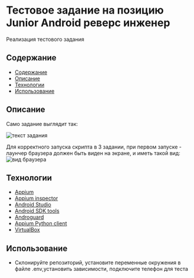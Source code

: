 # Тестовое задание на позицию  Junior Android реверс инженер
Реализация тестового задания

## Содержание
  - [Содержание](#содержание)
  - [Описание](#описание)
  - [Технологии](#технологии)
  - [Использование](#использование)

## Описание
Само задание выглядит так:

![текст задания](https://i.ibb.co/tX3GyS8/2023-08-13-071147.png)

Для корректного запуска скрипта в 3 задании, при первом запуске - лаунчер браузера должен быть виден на экране, и иметь такой вид:
![вид браузера](https://i.ibb.co/Kjsbh7y/2023-08-13-111753.png)

## Технологии
- [Appium](http://appium.io/docs/en/2.0/)
- [Appium inspector](https://github.com/appium/appium-inspector)
- [Android Studio](https://developer.android.com/studio)
- [Android SDK tools](https://developer.android.com/tools)
- [Androguard](https://github.com/androguard/androguard)
- [Appium Python client](https://pypi.org/project/Appium-Python-Client/)
- [VirtualBox](https://www.virtualbox.org/)

## Использование
- Склонируйте репозиторий, установите переменные окружения в файле .env,установить зависимости, подключите телефон для теста

